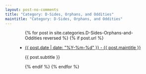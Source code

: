 ```yaml
---
layout: post-no-comments
title: "Category: D-Sides, Orphans, and Oddities"
maintitle: "Category: D-Sides, Orphans, and Oddities"
---
```


<figure class="fig3">
<div class="CardLayout">
<div class="CardItem">
<ul>
{% for post in site.categories.D-Sides-Orphans-and-Oddities reversed %}
{% if post.url %}
<li>
<p><a href="{{ post.url }}">{{ post.date | date: "%Y-%m-%d" }} - {{ post.maintitle }}</a></p>
<p>{{ post.subtitle }}</p>
</li>
{% endif %}
{% endfor %}
</ul>
</div>
</div>
</figure>

